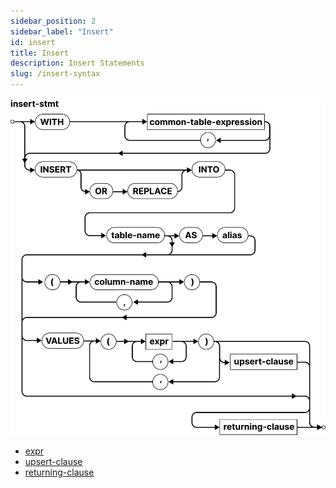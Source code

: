 ```yaml
---
sidebar_position: 2
sidebar_label: "Insert"
id: insert
title: Insert
description: Insert Statements
slug: /insert-syntax
---
```


![insert-stmt](<./svg/insert-stmt.svg>)

- [expr](./expr.md)
- [upsert-clause](./upsert.md)
- [returning-clause](./returning-clause.md)
